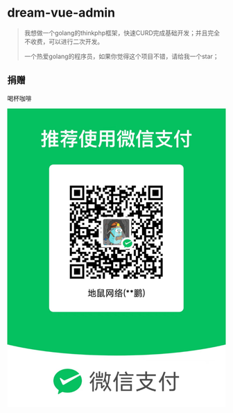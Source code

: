 # dream-vue-admin

> 我想做一个golang的thinkphp框架，快速CURD完成基础开发；并且完全不收费，可以进行二次开发。
>
> 一个热爱golang的程序员，如果你觉得这个项目不错，请给我一个star；



## 捐赠

喝杯咖啡

![](./assets/wechatpay.jpg)

